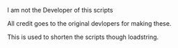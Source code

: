 I am not the Developer of this scripts 

All credit goes to the original devlopers for making these.

This is used to shorten the scripts though loadstring.
